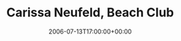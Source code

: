 ---
templateKey: event
guid: 08934cd9-6eab-11ea-99c5-002590d1d1b0
date: 2006-07-13T17:00:00+00:00
eventTime: '5pm'
title: Carissa Neufeld, Beach Club
artist: Carissa Neufeld
city: Toronto
venue: Beach Club
group: Tim Shia
guests: Jon Maharaj, John Kay
---